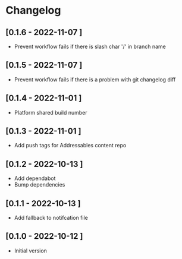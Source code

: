 # Changelog

## [0.1.6 - 2022-11-07 ]
- Prevent workflow fails if there is slash char '/' in branch name

## [0.1.5 - 2022-11-07 ]
- Prevent workflow fails if there is a problem with git changelog diff

## [0.1.4 - 2022-11-01 ]
- Platform shared build number

## [0.1.3 - 2022-11-01 ]
- Add push tags for Addressables content repo

## [0.1.2 - 2022-10-13 ]
- Add dependabot
- Bump dependencies

## [0.1.1 - 2022-10-13 ]
- Add fallback to notifcation file

## [0.1.0 - 2022-10-12 ]
- Initial version